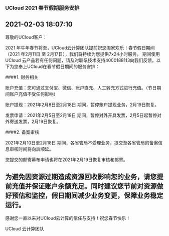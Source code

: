 

### UCloud 2021 春节假期服务安排

2021-02-03 18:07:10
-------
尊敬的UCloud客户：

2021 年牛年春节将至，UCloud云计算团队提前祝您阖家欢乐！春节假日期间（2021 年2月11日 至 2月17日），我们将持续为您提供7x24小时服务。
期间使用UCloud 云产品若有任何问题，请及时联系技术支持4000188113向我们反馈。以下为您奉上UCloud在春节假日期间的服务安排：

####1. 财务相关

账户充值：您可通过支付宝、微信、账户直充、人工转充方式进行充值。（节日期间账户充值不受任何影响）

账户提现：2021年2月8日至2月18日 期间，暂停账户提现业务，2月19日恢复。

发票申请：2021年2月5日至2月18日 期间，暂停对外开具发票，2月5日起暂停对外寄送发票，2月19日恢复。

####2. 备案审核

2021年2月10日至2月18日 期间，各省管局不受理业务，提交至各省管局的备案信息审核时间将向后顺延。

您提交的邮寄幕布申请也将在2021年2月19日恢复审核和邮寄。

为避免因资源过期造成资源回收影响您的业务，请您提前充值并保证账户余额充足。同时建议您节前对资源做好预估和监控，假日期间减少业务变更，保障业务稳定运行。
------
感谢您一直以来对UCloud云计算的信任与支持！祝您春节快乐！

UCloud 云计算团队


 
